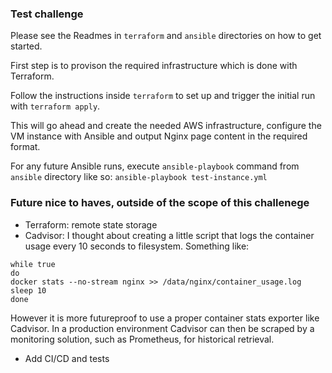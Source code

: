 
### Test challenge

Please see the Readmes in `terraform` and `ansible` directories on how to get started.

First step is to provison the required infrastructure which is done with Terraform.

Follow the instructions inside `terraform` to set up and trigger the initial run with `terraform apply`.

This will go ahead and create the needed AWS infrastructure, configure the VM instance with Ansible and output Nginx page content in the required format.

For any future Ansible runs, execute `ansible-playbook` command from `ansible` directory like so:
`ansible-playbook test-instance.yml`



### Future nice to haves, outside of the scope of this challenege

- Terraform: remote state storage
- Cadvisor: I thought about creating a little script that logs the container usage every 10 seconds to filesystem. Something like:
```
while true
do
docker stats --no-stream nginx >> /data/nginx/container_usage.log
sleep 10
done
```
However it is more futureproof to use a proper container stats exporter like Cadvisor. In a production environment Cadvisor can then be scraped by a monitoring solution, such as Prometheus, for historical retrieval. 
- Add CI/CD and tests
